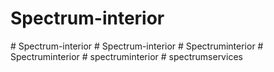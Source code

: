 # Spectrum-interior
#   S p e c t r u m - i n t e r i o r  
 #   S p e c t r u m - i n t e r i o r  
 #   S p e c t r u m i n t e r i o r  
 #   S p e c t r u m i n t e r i o r  
 #   s p e c t r u m i n t e r i o r  
 #   s p e c t r u m s e r v i c e s  
 